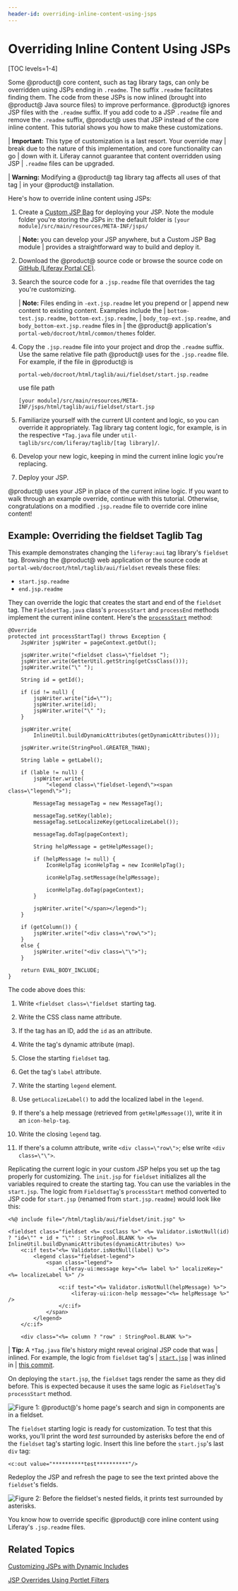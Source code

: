 ```yaml
---
header-id: overriding-inline-content-using-jsps
---
```


# Overriding Inline Content Using JSPs

[TOC levels=1-4]

Some @product@ core content, such as tag library tags, can only be overridden
using JSPs ending in `.readme`. The suffix `.readme` facilitates finding them.
The code from these JSPs is now inlined (brought into @product@ Java source
files) to improve performance. @product@ ignores JSP files with the `.readme`
suffix. If you add code to a JSP `.readme` file and remove the `.readme` suffix,
@product@ uses that JSP instead of the core inline content. This tutorial shows
you how to make these customizations. 

| **Important:** This type of customization is a last resort. Your override may
| break due to the nature of this implementation, and core functionality can go
| down with it. Liferay cannot guarantee that content overridden using JSP
| `.readme` files can be upgraded.

| **Warning:** Modifying a @product@ tag library tag affects all uses of that tag
| in your @product@ installation.

Here's how to override inline content using JSPs:

1.  Create a
    [Custom JSP Bag](/docs/7-1/tutorials/-/knowledge_base/t/jsp-overrides-using-custom-jsp-bag)
    for deploying your JSP. Note the module folder you're storing the
    JSPs in: the default folder is `[your
    module]/src/main/resources/META-INF/jsps/`

    | **Note:** you can develop your JSP anywhere, but a Custom JSP Bag module
    | provides a straightforward way to build and deploy it.

2.  Download the @product@ source code or browse the source code on
    [GitHub (Liferay Portal CE)](https://github.com/liferay/liferay-portal/tree/7.1.x). 

3.  Search the source code for a `.jsp.readme` file that overrides the tag
    you're customizing. 

    | **Note:** Files ending in `-ext.jsp.readme` let you prepend or
    | append new content to existing content. Examples include the
    | `bottom-test.jsp.readme`, `bottom-ext.jsp.readme`,
    | `body_top-ext.jsp.readme`, and `body_bottom-ext.jsp.readme` files in
    | the @product@ application's `portal-web/docroot/html/common/themes` folder.

4.  Copy the `.jsp.readme` file into your project and drop the `.readme` suffix.
    Use the same relative file path @product@ uses for the `.jsp.readme` file.
    For example, if the file in @product@ is

        portal-web/docroot/html/taglib/aui/fieldset/start.jsp.readme

    use file path 

        [your module]/src/main/resources/META-INF/jsps/html/taglib/aui/fieldset/start.jsp

5.  Familiarize yourself with the current UI content and logic, so you can
    override it appropriately. Tag library tag content logic, for example, is in
    the respective `*Tag.java` file under
    `util-taglib/src/com/liferay/taglib/[tag library]/`. 

6.  Develop your new logic, keeping in mind the current inline logic you're 
    replacing. 

7.  Deploy your JSP. 

@product@ uses your JSP in place of the current inline logic. If you want
to walk through an example override, continue with this tutorial. Otherwise,
congratulations on a modified `.jsp.readme` file to override core inline
content! 

## Example: Overriding the fieldset Taglib Tag

This example demonstrates changing the `liferay:aui` tag library's  `fieldset`
tag. Browsing the @product@ web application or the source code at
`portal-web/docroot/html/taglib/aui/fieldset` reveals these files:

- `start.jsp.readme`
- `end.jsp.readme` 

They can override the logic that creates the start and end of the `fieldset`
tag. The `FieldsetTag.java` class's `processStart` and `processEnd` methods
implement the current inline content. Here's the
[`processStart`](https://github.com/liferay/liferay-portal/blob/7.1.0-ga1/util-taglib/src/com/liferay/taglib/aui/FieldsetTag.java#L86-L141)
method:

	@Override
	protected int processStartTag() throws Exception {
		JspWriter jspWriter = pageContext.getOut();

		jspWriter.write("<fieldset class=\"fieldset ");
		jspWriter.write(GetterUtil.getString(getCssClass()));
		jspWriter.write("\" ");

		String id = getId();

		if (id != null) {
			jspWriter.write("id=\"");
			jspWriter.write(id);
			jspWriter.write("\" ");
		}

		jspWriter.write(
			InlineUtil.buildDynamicAttributes(getDynamicAttributes()));

		jspWriter.write(StringPool.GREATER_THAN);

		String lable = getLabel();

		if (lable != null) {
			jspWriter.write(
				"<legend class=\"fieldset-legend\"><span class=\"legend\">");

			MessageTag messageTag = new MessageTag();

			messageTag.setKey(lable);
			messageTag.setLocalizeKey(getLocalizeLabel());

			messageTag.doTag(pageContext);

			String helpMessage = getHelpMessage();

			if (helpMessage != null) {
				IconHelpTag iconHelpTag = new IconHelpTag();

				iconHelpTag.setMessage(helpMessage);

				iconHelpTag.doTag(pageContext);
			}

			jspWriter.write("</span></legend>");
		}

		if (getColumn()) {
			jspWriter.write("<div class=\"row\">");
		}
		else {
			jspWriter.write("<div class=\"\">");
		}

		return EVAL_BODY_INCLUDE;
	}

The code above does this:

1.  Write `<fieldset class=\"fieldset `starting tag. 

2.  Write the CSS class name attribute. 

3.  If the tag has an ID, add the `id` as an attribute. 

4.  Write the tag's dynamic attribute (map). 

5.  Close the starting `fieldset` tag. 

6.  Get the tag's `label` attribute. 

7.  Write the starting `legend` element. 

8.  Use `getLocalizeLabel()` to add the localized label in the `legend`.

9.  If there's a help message (retrieved from `getHelpMessage()`), write it in 
    an `icon-help-tag`. 

10. Write the closing `legend` tag. 

11. If there's a column attribute, write `<div class=\"row\">`; else write 
    `<div class=\"\">`. 

Replicating the current logic in your custom JSP helps you set up the tag
properly for customizing. The `init.jsp` for `fieldset` initializes all the
variables required to create the starting tag. You can use the variables in the
`start.jsp`. The logic from `FieldsetTag`'s `processStart` method converted to
JSP code for `start.jsp` (renamed from `start.jsp.readme`) would look like this: 

    <%@ include file="/html/taglib/aui/fieldset/init.jsp" %>

    <fieldset class="fieldset <%= cssClass %>" <%= Validator.isNotNull(id) ? "id=\"" + id + "\"" : StringPool.BLANK %> <%= InlineUtil.buildDynamicAttributes(dynamicAttributes) %>>
    	<c:if test="<%= Validator.isNotNull(label) %>">
    		<legend class="fieldset-legend">
    			<span class="legend">
    				<liferay-ui:message key="<%= label %>" localizeKey="<%= localizeLabel %>" />

    				<c:if test="<%= Validator.isNotNull(helpMessage) %>">
    					<liferay-ui:icon-help message="<%= helpMessage %>" />
    				</c:if>
    			</span>
    		</legend>
    	</c:if>

    	<div class="<%= column ? "row" : StringPool.BLANK %>">

| **Tip:** A `*Tag.java` file's history might reveal original JSP code that was
| inlined. For example, the logic from `fieldset` tag's
| [`start.jsp`](https://github.com/liferay/liferay-portal/blob/df22ba66eff49b76404cfda908d3cd024efbebd9/portal-web/docroot/html/taglib/aui/fieldset/start.jsp)
| was inlined in
| [this commit](https://github.com/liferay/liferay-portal/commit/7fba0775bcc1d1a0bc4d107cabfb41a90f15937c#diff-2ad802b4c0d8f7a2da45b895e89d6e46).

On deploying the `start.jsp`, the `fieldset` tags render the same as they did
before. This is expected because it uses the same logic as `FieldsetTag`'s
`processStart` method. 

![Figure 1: @product@'s home page's search and sign in components are in a `fieldset`.](../../../images/jsp-readme-inline-fieldset.png)

The `fieldset` starting logic is ready for customization. To test that this
works, you'll print the word *test* surrounded by asterisks before the end of
the `fieldset` tag's starting logic. Insert this line before the `start.jsp`'s
last `div` tag: 

    <c:out value="**********test**********"/>

Redeploy the JSP and refresh the page to see the text printed above the
`fieldset`'s fields. 

![Figure 2: Before the `fieldset`'s nested fields, it prints *test* surrounded by asterisks.](../../../images/jsp-readme-override-inline-fieldset.png)

You know how to override specific @product@ core inline content using Liferay's
`.jsp.readme` files. 

## Related Topics

[Customizing JSPs with Dynamic Includes](/docs/7-1/tutorials/-/knowledge_base/t/customizing-jsps-with-dynamic-includes)

[JSP Overrides Using Portlet Filters](/docs/7-1/tutorials/-/knowledge_base/t/jsp-overrides-using-portlet-filters)
